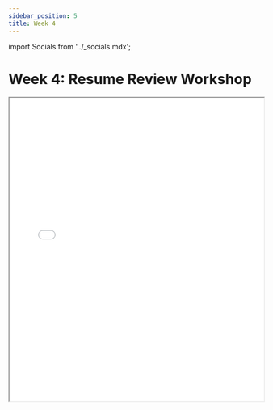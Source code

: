 ```yaml
---
sidebar_position: 5
title: Week 4
---
```


import Socials from '../_socials.mdx';

<Socials />

# Week 4: Resume Review Workshop
<iframe src="/presentations/spring2025/ACM_Meeting_03_19_25.pdf" width="100%" height="600px"></iframe>